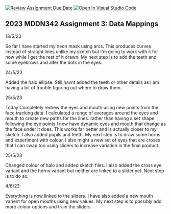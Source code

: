 [![Review Assignment Due Date](https://classroom.github.com/assets/deadline-readme-button-24ddc0f5d75046c5622901739e7c5dd533143b0c8e959d652212380cedb1ea36.svg)](https://classroom.github.com/a/wBh5q70M)
[![Open in Visual Studio Code](https://classroom.github.com/assets/open-in-vscode-718a45dd9cf7e7f842a935f5ebbe5719a5e09af4491e668f4dbf3b35d5cca122.svg)](https://classroom.github.com/online_ide?assignment_repo_id=11103663&assignment_repo_type=AssignmentRepo)
## 2023 MDDN342 Assignment 3: Data Mappings


18/5/23

So far I have started my neon mask using arcs. This produces curves instead of straight lines unlike my sketch but I'm going to work with it for now while I get the rest of it drawn. My next step is to add the teeth and some eyebrows and alter the dots in the eyes. 

24/5/23

Added the halo ellipse. Still havnt added the teeth or other details as I am having a bit of trouble figuring out where to draw them. 

25/5/23

Today Completely redrew the eyes and mouth using new points from the face tracking data. I calculated a range of averages around the eyes and mouth to create new paths for the lines. rather than having a set shape following the eye points I now have dynamic eyes and mouth that change as the face under it does. This works far better and is actually closer to my sketch. I also added pupils and teeth. My next step is to draw some horns and experiment with colour. I also might a new set of eyes that are croses that I can swap too using sliders to increase variation in the final product. 

25/5/23

Changed colour of halo and added sketch files. I also added the cross eye variant and the horns variant but neither are linked to a slider yet. Next step is to do so. 

4/6/23

Everything is now linked to the sliders. I have also added a new mouth varient for open mouths using new values. My next step is to possibly add more colour options and train the sliders. 